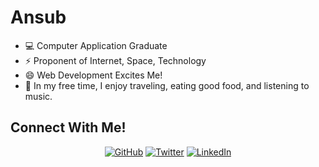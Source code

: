 # Ansub
- 💻 Computer Application Graduate
- ⚡ Proponent of Internet, Space, Technology 
- 😄 Web Development Excites Me!
- 💬 In my free time, I enjoy traveling, eating good food, and listening to music.



## Connect With Me!


<p align="center">
	<a href="https://github.com/ansub"><img src="https://img.shields.io/badge/GitHub-100000?style=for-the-badge&logo=github&logoColor=white
" alt="GitHub"></a>
	<a href="https://twitter.com/justansub"><img src="https://img.shields.io/badge/LinkedIn-0077B5?style=for-the-badge&logo=linkedin&logoColor=white
" alt="Twitter"></a>
	<a href="https://www.linkedin.com/in/ansub"><img src="https://img.shields.io/badge/Twitter-1DA1F2?style=for-the-badge&logo=twitter&logoColor=white
" alt="LinkedIn"></a>
	
</p>

